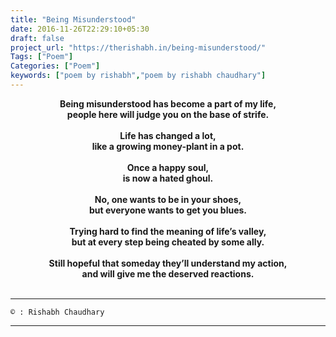 ```yaml
---
title: "Being Misunderstood"
date: 2016-11-26T22:29:10+05:30
draft: false
project_url: "https://therishabh.in/being-misunderstood/"
Tags: ["Poem"]
Categories: ["Poem"]
keywords: ["poem by rishabh","poem by rishabh chaudhary"]
---
```



<center><b>
Being misunderstood has become a part of my life,<br>
people here will judge you on the base of strife.<br><br>
Life has changed a lot,<br>
like a growing money-plant in a pot.<br><br>
Once a happy soul,<br>
is now a hated ghoul.<br><br>
No, one wants to be in your shoes,<br>
but everyone wants to get you blues.<br><br>
Trying hard to find the meaning of life’s valley,<br>
but at every step being cheated by some ally.<br><br>
Still hopeful that someday they’ll understand my action,<br>
and will give me the deserved reactions.<br><br>
</b></center>

___________________________________________
```
© : Rishabh Chaudhary
```

___________________________________________
